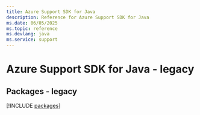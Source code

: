 ```yaml
---
title: Azure Support SDK for Java
description: Reference for Azure Support SDK for Java
ms.date: 06/05/2025
ms.topic: reference
ms.devlang: java
ms.service: support
---
```

# Azure Support SDK for Java - legacy
## Packages - legacy
[!INCLUDE [packages](support-index.md)]